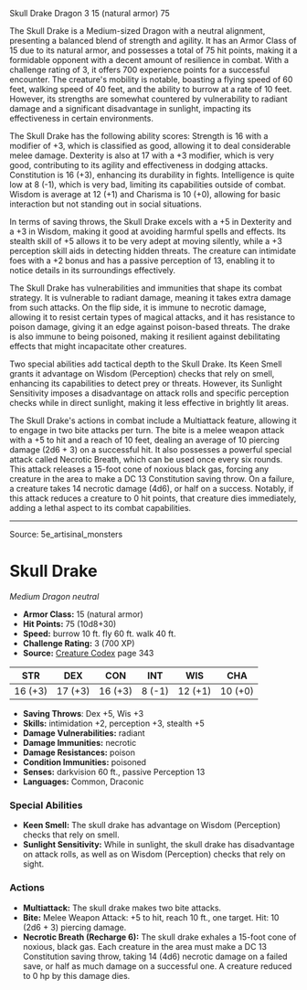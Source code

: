<MonsterName/>Skull Drake</MonsterName>
<CreatureType/>Dragon</CreatureType>
<CR/>3</CR>
<AC/>15 (natural armor)</AC>
<HP/>75</HP>
<summary>The Skull Drake is a Medium-sized Dragon with a neutral alignment, presenting a balanced blend of strength and agility. It has an Armor Class of 15 due to its natural armor, and possesses a total of 75 hit points, making it a formidable opponent with a decent amount of resilience in combat. With a challenge rating of 3, it offers 700 experience points for a successful encounter. The creature's mobility is notable, boasting a flying speed of 60 feet, walking speed of 40 feet, and the ability to burrow at a rate of 10 feet. However, its strengths are somewhat countered by vulnerability to radiant damage and a significant disadvantage in sunlight, impacting its effectiveness in certain environments.</summary>

<detail>

The Skull Drake has the following ability scores: Strength is 16 with a modifier of +3, which is classified as good, allowing it to deal considerable melee damage. Dexterity is also at 17 with a +3 modifier, which is very good, contributing to its agility and effectiveness in dodging attacks. Constitution is 16 (+3), enhancing its durability in fights. Intelligence is quite low at 8 (-1), which is very bad, limiting its capabilities outside of combat. Wisdom is average at 12 (+1) and Charisma is 10 (+0), allowing for basic interaction but not standing out in social situations.

In terms of saving throws, the Skull Drake excels with a +5 in Dexterity and a +3 in Wisdom, making it good at avoiding harmful spells and effects. Its stealth skill of +5 allows it to be very adept at moving silently, while a +3 perception skill aids in detecting hidden threats. The creature can intimidate foes with a +2 bonus and has a passive perception of 13, enabling it to notice details in its surroundings effectively.

The Skull Drake has vulnerabilities and immunities that shape its combat strategy. It is vulnerable to radiant damage, meaning it takes extra damage from such attacks. On the flip side, it is immune to necrotic damage, allowing it to resist certain types of magical attacks, and it has resistance to poison damage, giving it an edge against poison-based threats. The drake is also immune to being poisoned, making it resilient against debilitating effects that might incapacitate other creatures.

Two special abilities add tactical depth to the Skull Drake. Its Keen Smell grants it advantage on Wisdom (Perception) checks that rely on smell, enhancing its capabilities to detect prey or threats. However, its Sunlight Sensitivity imposes a disadvantage on attack rolls and specific perception checks while in direct sunlight, making it less effective in brightly lit areas.

The Skull Drake's actions in combat include a Multiattack feature, allowing it to engage in two bite attacks per turn. The bite is a melee weapon attack with a +5 to hit and a reach of 10 feet, dealing an average of 10 piercing damage (2d6 + 3) on a successful hit. It also possesses a powerful special attack called Necrotic Breath, which can be used once every six rounds. This attack releases a 15-foot cone of noxious black gas, forcing any creature in the area to make a DC 13 Constitution saving throw. On a failure, a creature takes 14 necrotic damage (4d6), or half on a success. Notably, if this attack reduces a creature to 0 hit points, that creature dies immediately, adding a lethal aspect to its combat capabilities.</detail>



---

Source: 5e_artisinal_monsters

# Skull Drake

*Medium* *Dragon* *neutral*

- **Armor Class:** 15 (natural armor)
- **Hit Points:** 75 (10d8+30)
- **Speed:** burrow 10 ft. fly 60 ft. walk 40 ft.
- **Challenge Rating:** 3 (700 XP)
- **Source:** [Creature Codex](https://koboldpress.com/kpstore/product/creature-codex-for-5th-edition-dnd) page 343

| STR | DEX | CON | INT | WIS | CHA |
| --- | --- | --- | --- | --- | --- |
| 16 (+3) | 17 (+3) | 16 (+3) | 8 (-1) | 12 (+1) | 10 (+0) |

- **Saving Throws**: Dex +5, Wis +3
- **Skills:** intimidation +2, perception +3, stealth +5
- **Damage Vulnerabilities:** radiant
- **Damage Immunities:** necrotic
- **Damage Resistances:** poison
- **Condition Immunities:** poisoned
- **Senses:** darkvision 60 ft., passive Perception 13
- **Languages:** Common, Draconic

### Special Abilities

- **Keen Smell:** The skull drake has advantage on Wisdom (Perception) checks that rely on smell.
- **Sunlight Sensitivity:** While in sunlight, the skull drake has disadvantage on attack rolls, as well as on Wisdom (Perception) checks that rely on sight.

### Actions

- **Multiattack:** The skull drake makes two bite attacks.
- **Bite:** Melee Weapon Attack: +5 to hit, reach 10 ft., one target. Hit: 10 (2d6 + 3) piercing damage.
- **Necrotic Breath (Recharge 6):** The skull drake exhales a 15-foot cone of noxious, black gas. Each creature in the area must make a DC 13 Constitution saving throw, taking 14 (4d6) necrotic damage on a failed save, or half as much damage on a successful one. A creature reduced to 0 hp by this damage dies.




